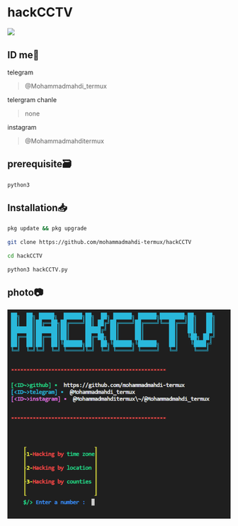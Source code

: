 # hackCCTV
<img src="https://media2.giphy.com/media/3o7TKwFnOjmqksgvlK/giphy.gif?cid=ecf05e47dy9w7o05d1ywjg7tcgr71g77fazjngvginr45oxb&ep=v1_gifs_related&rid=giphy.gif&ct=g" />

## ID me📧

telegram
> @Mohammadmahdi_termux

telergram chanle
>none

instagram 
> @Mohammadmahditermux


## prerequisite🗃
```bash
python3
```
## Installation📥

```bash
pkg update && pkg upgrade
```

```bash
git clone https://github.com/mohammadmahdi-termux/hackCCTV

```

```bash
cd hackCCTV
```

```bash
python3 hackCCTV.py
```


## photo📷

<img src="sc.png"/>
